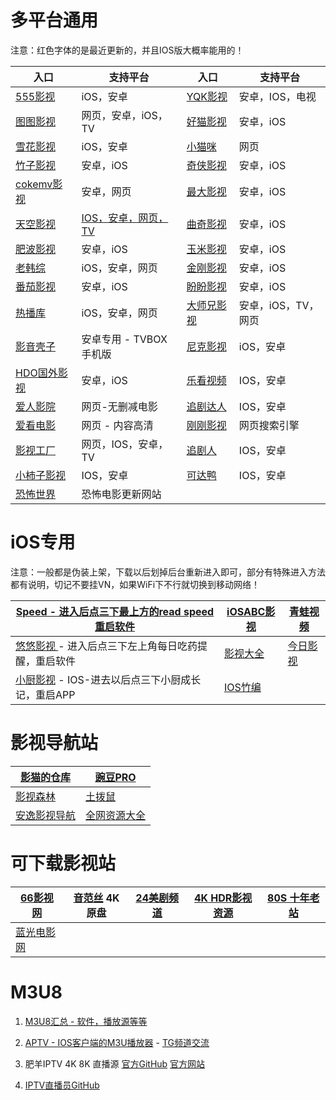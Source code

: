 # 多平台通用

注意：红色字体的是最近更新的，并且IOS版大概率能用的！

|**入口**|**支持平台**|**入口**|**支持平台**|
|-|-|-|-|
|[555影视](https://555kan.net/)|iOS，安卓|[YQK影视](https://yqk10.app/)|安卓，IOS，电视|
|[图图影视](https://tt58.tv/)|网页，安卓，iOS，TV|[好猫影视](https://haomao.app/)|安卓，iOS|
|[雪花影视](https://xuehua.app)|iOS，安卓|[小猫咪](https://xmaomi.top/)|网页|
|[竹子影视](https://www.zhuzi.app/)|安卓，iOS|[奇侠影视](https://www.qixia.me/)|安卓，iOS|
|[cokemv影视](https://cokemv.me/)|安卓，网页|[最大影视](https://zuida.app/)|安卓，iOS|
|[天空影视](http://www.tkznp1.com/)|[IOS，安卓，网页，TV](https://tkznp9.com/)|[曲奇影视](https://www.quqi.tv/)|安卓，iOS|
|[肥波影视](https://feibo.me/)|安卓，iOS|[玉米影视](https://ymdy.app/)|安卓，iOS|
|[老韩综](http://app.hanjulao.com/)|iOS，安卓，网页|[金刚影视](https://jingang.tv)|安卓，iOS|
|[番茄影视](https://www.fq88.app/)|安卓，iOS|[盼盼影视](https://panpan.la/)|安卓，iOS|
|[热播库](https://www.reboku.com/)|iOS，安卓，网页|[大师兄影视](https://dsxys.pro)|安卓，iOS，TV，网页|
|[影音壳子](https://aming.lanzouv.com/ismDP0fsilfi)|安卓专用 - TVBOX手机版|[尼克影视](https://nkys.app/)|iOS，安卓|
|[HDO国外影视](https://hdo.app/)|安卓，iOS|[乐看视频](https://lekan.app/)|IOS，安卓|
|[爱人影院](https://tv456.pw/)|网页-无删减电影|[追剧达人](https://zjdr.app)|IOS，安卓|
|[爱看电影](https://ikan.neocities.org/)|网页 - 内容高清|[刚刚影视](https://yingyingtv.cn)|网页搜索引擎|
|[影视工厂](https://www.ysgcapp.com/)|网页，IOS，安卓，TV|[追剧人](https://zhuijuren.app/)|IOS，安卓|
|[小柿子影视](https://xszys.com/)|IOS，安卓|[可达鸭](http://www.kedaya.tv/)|IOS，安卓|
|[恐怖世界](https://www.840f.com/)|恐怖电影更新网站|||

# iOS专用

注意：一般都是伪装上架，下载以后划掉后台重新进入即可，部分有特殊进入方法都有说明，切记不要挂VN，如果WiFi下不行就切换到移动网络！

|[Speed - 进入后点三下最上方的read speed重启软件](https://apps.apple.com/cn/app/speed-network-download/id6444341627)|**[iOSABC影视](https://iosabc.me/)**|[青蛙视频](https://apps.apple.com/cn/app/id1533237016)|
|-|-|-|
|[悠悠影视 ](https://apps.apple.com/cn/app/%E5%81%A5%E5%BA%B7%E4%B8%80%E5%AE%B6/id6444918464)- 进入后点三下左上角每日吃药提醒，重启软件|[影视大全](https://apps.apple.com/cn/app/id1135798414#?platform=iphone)|[今日影视](https://apps.apple.com/cn/app/id1322243737)|
|[小厨影视](https://apps.apple.com/cn/app/%E5%B0%8F%E5%8E%A8%E6%88%90%E9%95%BF%E8%AE%B0/id6444581520) - IOS-进去以后点三下小厨成长记，重启APP|[IOS竹编](https://iosapp11.me/)||

# 影视导航站

|[影猫的仓库](https://ymck.me/)|[豌豆PRO](https://www.wandou.pro/)|
|-|-|
|[影视森林](https://www.549.tv/)|[土拨鼠](https://www.tbsdy.com/)|
|[安逸影视导航](https://anee.cc/)|[全网资源大全](https://yl158.wss.cc/article/detail/a0eenyliikj)|

# 可下载影视站

|[66影视网](https://www.66yingshi.com/)|[音范丝](https://www.yinfans.me/) 4K原盘|[24美剧频道](https://24pindao.tv/)|[4K HDR影视资源](https://www.4khdr.cn/)|[80S 十年老站](https://y80s.tv/movie/search/)|
|-|-|-|-|-|
|[蓝光电影网](http://www.languangdy.com/)|||||

# M3U8

1. [M3U8汇总 - 软件，播放源等等](https://github.com/imDazui/Tvlist-awesome-m3u-m3u8)

2. [APTV - IOS客户端的M3U播放器](https://apps.apple.com/cn/app/aptv/id1630403500) - [TG频道交流](https://t.me/AptvPlayer)

3. 肥羊IPTV 4K 8K 直播源 [官方GitHub](https://github.com/youshandefeiyang/IPTV) [官方网站](https://zb.v1.mk/)

4. [IPTV直播员GitHub](https://github.com/fanmingming/live)

